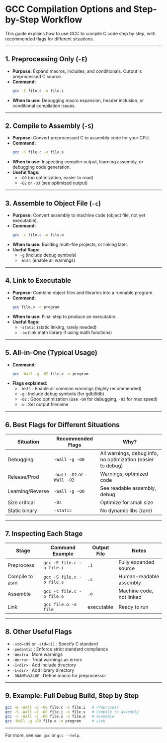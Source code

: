 # GCC Compilation Options and Step-by-Step Workflow

This guide explains how to use GCC to compile C code step by step, with recommended flags for different situations.

---

## 1. Preprocessing Only (`-E`)
- **Purpose:** Expand macros, includes, and conditionals. Output is preprocessed C source.
- **Command:**
  ```sh
  gcc -E file.c -o file.i
  ```
- **When to use:** Debugging macro expansion, header inclusion, or conditional compilation issues.

---

## 2. Compile to Assembly (`-S`)
- **Purpose:** Convert preprocessed C to assembly code for your CPU.
- **Command:**
  ```sh
  gcc -S file.c -o file.s
  ```
- **When to use:** Inspecting compiler output, learning assembly, or debugging code generation.
- **Useful flags:**
  - `-O0` (no optimization, easier to read)
  - `-O2` or `-O3` (see optimized output)

---

## 3. Assemble to Object File (`-c`)
- **Purpose:** Convert assembly to machine code (object file, not yet executable).
- **Command:**
  ```sh
  gcc -c file.c -o file.o
  ```
- **When to use:** Building multi-file projects, or linking later.
- **Useful flags:**
  - `-g` (include debug symbols)
  - `-Wall` (enable all warnings)

---

## 4. Link to Executable
- **Purpose:** Combine object files and libraries into a runnable program.
- **Command:**
  ```sh
  gcc file.o -o program
  ```
- **When to use:** Final step to produce an executable.
- **Useful flags:**
  - `-static` (static linking, rarely needed)
  - `-lm` (link math library if using math functions)

---

## 5. All-in-One (Typical Usage)
- **Command:**
  ```sh
  gcc -Wall -g -O2 file.c -o program
  ```
- **Flags explained:**
  - `-Wall` : Enable all common warnings (highly recommended)
  - `-g`    : Include debug symbols (for gdb/lldb)
  - `-O2`   : Good optimization (use `-O0` for debugging, `-O3` for max speed)
  - `-o`    : Set output filename

---

## 6. Best Flags for Different Situations

| Situation         | Recommended Flags                | Why?                         |
|------------------|----------------------------------|------------------------------|
| Debugging        | `-Wall -g -O0`                   | All warnings, debug info, no optimization (easier to debug) |
| Release/Prod     | `-Wall -O2` or `-Wall -O3`       | Warnings, optimized code     |
| Learning/Reverse | `-Wall -g -O0`                   | See readable assembly, debug |
| Size critical    | `-Os`                            | Optimize for small size      |
| Static binary    | `-static`                        | No dynamic libs (rare)       |

---

## 7. Inspecting Each Stage

| Stage          | Command Example           | Output File | Notes                    |
|----------------|--------------------------|-------------|--------------------------|
| Preprocess     | `gcc -E file.c -o file.i`| `.i`        | Fully expanded source    |
| Compile to asm | `gcc -S file.c -o file.s`| `.s`        | Human-readable assembly  |
| Assemble       | `gcc -c file.c -o file.o`| `.o`        | Machine code, not linked |
| Link           | `gcc file.o -o file`     | executable  | Ready to run             |

---

## 8. Other Useful Flags
- `-std=c99` or `-std=c11` : Specify C standard
- `-pedantic` : Enforce strict standard compliance
- `-Wextra` : More warnings
- `-Werror` : Treat warnings as errors
- `-I<dir>` : Add include directory
- `-L<dir>` : Add library directory
- `-DNAME=VALUE` : Define macro for preprocessor

---

## 9. Example: Full Debug Build, Step by Step
```sh
gcc -E -Wall -g -O0 file.c -o file.i   # Preprocess
gcc -S -Wall -g -O0 file.i -o file.s   # Compile to assembly
gcc -c -Wall -g -O0 file.s -o file.o   # Assemble
gcc -Wall -g -O0 file.o -o program     # Link
```

---

For more, see `man gcc` or `gcc --help`.
